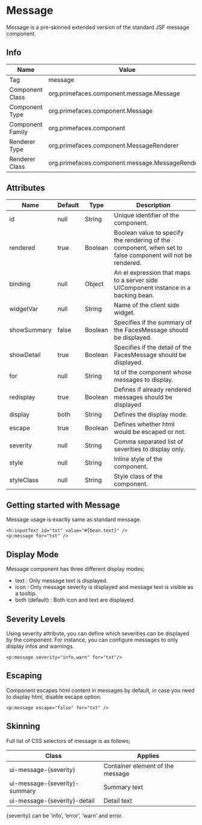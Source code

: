 # Message

Message is a pre-skinned extended version of the standard JSF message component.

## Info

| Name | Value |
| --- | --- |
| Tag | message
| Component Class | org.primefaces.component.message.Message
| Component Type | org.primefaces.component.Message
| Component Family | org.primefaces.component |
| Renderer Type | org.primefaces.component.MessageRenderer
| Renderer Class | org.primefaces.component.message.MessageRenderer

## Attributes

| Name | Default | Type | Description | 
| --- | --- | --- | --- |
id | null | String | Unique identifier of the component.
rendered | true | Boolean | Boolean value to specify the rendering of the component, when set to false component will not be rendered.
binding | null | Object | An el expression that maps to a server side UIComponent instance in a backing bean.
widgetVar | null | String | Name of the client side widget.
showSummary | false | Boolean | Specifies if the summary of the FacesMessage should be displayed.
showDetail | true | Boolean | Specifies if the detail of the FacesMessage should be displayed.
for | null | String | Id of the component whose messages to display.
redisplay | true | Boolean | Defines if already rendered messages should be displayed
display | both | String | Defines the display mode.
escape | true | Boolean | Defines whether html would be escaped or not.
severity | null | String | Comma separated list of severities to display only.
style | null | String | Inline style of the component.
styleClass | null | String | Style class of the component.

## Getting started with Message
Message usage is exactly same as standard message.

```xhtml
<h:inputText id="txt" value="#{bean.text}" />
<p:message for="txt" />
```
## Display Mode
Message component has three different display modes;

- text : Only message text is displayed.
- icon : Only message severity is displayed and message text is visible as a tooltip.
- both (default) : Both icon and text are displayed.

## Severity Levels
Using severity attribute, you can define which severities can be displayed by the component. For
instance, you can configure messages to only display infos and warnings.

```xhtml
<p:message severity="info,warn" for="txt"/>
```
## Escaping
Component escapes html content in messages by default, in case you need to display html, disable
escape option.

```xhtml
<p:message escape="false" for="txt" />
```
## Skinning
Full list of CSS selectors of message is as follows;

| Class | Applies | 
| --- | --- | 
ui-message-{severity} | Container element of the message
ui-message-{severity}-summary | Summary text
ui-message-{severity}-detail | Detail text

{severity} can be ‘info’, ‘error’, ‘warn’ and error.


